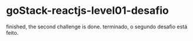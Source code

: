# goStack-reactjs-level01-desafio

finished, the second challenge is done. terminado, o segundo desafio está feito.
